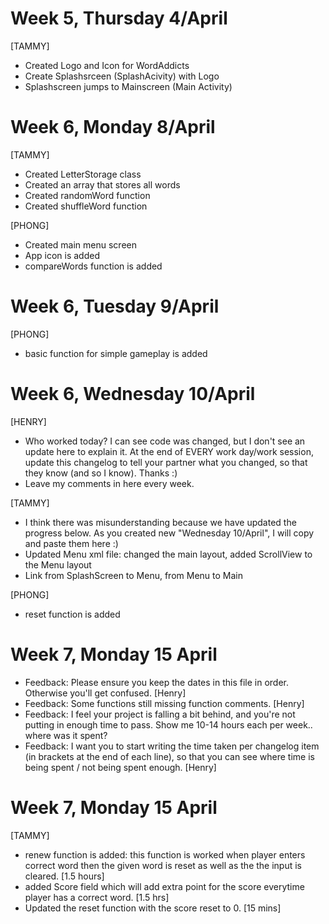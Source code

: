 
# Week 5, Thursday 4/April

[TAMMY]
- Created Logo and Icon for WordAddicts
- Create Splashsrceen (SplashAcivity) with Logo 
- Splashscreen jumps to Mainscreen (Main Activity)



# Week 6, Monday 8/April
[TAMMY]
- Created LetterStorage class
- Created an array that stores all words
- Created randomWord function
- Created shuffleWord function

[PHONG]

- Created main menu screen
- App icon is added
- compareWords function is added


# Week 6, Tuesday 9/April
[PHONG]
- basic function for simple gameplay is added


# Week 6, Wednesday 10/April
[HENRY]
- Who worked today? I can see code was changed, but I don't see an update here to explain it. At the end of EVERY work day/work session, update this changelog to tell your partner what you changed, so that they know (and so I know). Thanks :)
- Leave my comments in here every week.

[TAMMY]
- I think there was misunderstanding because we have updated the progress below. As you created new "Wednesday 10/April", I will copy and paste them here :)
- Updated Menu xml file: changed the main layout, added ScrollView to the Menu layout
- Link from SplashScreen to Menu, from Menu to Main 

[PHONG]
- reset function is added

# Week 7, Monday 15 April
- Feedback: Please ensure you keep the dates in this file in order. Otherwise you'll get confused. [Henry]
- Feedback: Some functions still missing function comments. [Henry]
- Feedback: I feel your project is falling a bit behind, and you're not putting in enough time to pass. Show me 10-14 hours each per week.. where was it spent? 
- Feedback: I want you to start writing the time taken per changelog item (in brackets at the end of each line), so that you can see where time is being spent / not being spent enough. [Henry]

# Week 7, Monday 15 April
[TAMMY]
- renew function is added: this function is worked when player enters correct word then the given word is reset as well as the the input is cleared. [1.5 hours]
- added Score field which will add extra point for the score everytime player has a correct word. [1.5 hrs]
- Updated the reset function with the score reset to 0. [15 mins]

